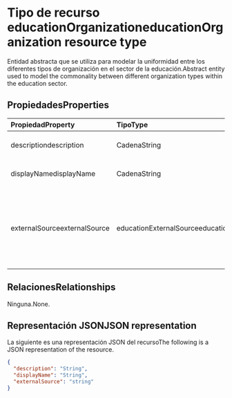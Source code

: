 # <a name="educationorganization-resource-type"></a><span data-ttu-id="53ad6-101">Tipo de recurso educationOrganization</span><span class="sxs-lookup"><span data-stu-id="53ad6-101">educationOrganization resource type</span></span>

<span data-ttu-id="53ad6-102">Entidad abstracta que se utiliza para modelar la uniformidad entre los diferentes tipos de organización en el sector de la educación.</span><span class="sxs-lookup"><span data-stu-id="53ad6-102">Abstract entity used to model the commonality between different organization types within the education sector.</span></span>

## <a name="properties"></a><span data-ttu-id="53ad6-103">Propiedades</span><span class="sxs-lookup"><span data-stu-id="53ad6-103">Properties</span></span>
| <span data-ttu-id="53ad6-104">Propiedad</span><span class="sxs-lookup"><span data-stu-id="53ad6-104">Property</span></span>     | <span data-ttu-id="53ad6-105">Tipo</span><span class="sxs-lookup"><span data-stu-id="53ad6-105">Type</span></span>   |<span data-ttu-id="53ad6-106">Descripción</span><span class="sxs-lookup"><span data-stu-id="53ad6-106">Description</span></span>|
|:---------------|:--------|:----------|
|<span data-ttu-id="53ad6-107">description</span><span class="sxs-lookup"><span data-stu-id="53ad6-107">description</span></span>|<span data-ttu-id="53ad6-108">Cadena</span><span class="sxs-lookup"><span data-stu-id="53ad6-108">String</span></span>| <span data-ttu-id="53ad6-109">Descripción de la organización.</span><span class="sxs-lookup"><span data-stu-id="53ad6-109">Organization description.</span></span>|
|<span data-ttu-id="53ad6-110">displayName</span><span class="sxs-lookup"><span data-stu-id="53ad6-110">displayName</span></span>|<span data-ttu-id="53ad6-111">Cadena</span><span class="sxs-lookup"><span data-stu-id="53ad6-111">String</span></span>| <span data-ttu-id="53ad6-112">Nombre para mostrar de organización.</span><span class="sxs-lookup"><span data-stu-id="53ad6-112">Organization display name.</span></span>|
|<span data-ttu-id="53ad6-113">externalSource</span><span class="sxs-lookup"><span data-stu-id="53ad6-113">externalSource</span></span>|<span data-ttu-id="53ad6-114">educationExternalSource</span><span class="sxs-lookup"><span data-stu-id="53ad6-114">educationExternalSource</span></span>| <span data-ttu-id="53ad6-115">Origen desde el que se creó esta organización.</span><span class="sxs-lookup"><span data-stu-id="53ad6-115">Source where this organization was created from.</span></span> <span data-ttu-id="53ad6-116">Los valores posibles son: `sis`, `manual` y `unknownFutureValue`.</span><span class="sxs-lookup"><span data-stu-id="53ad6-116">The possible values are:</span></span>|

## <a name="relationships"></a><span data-ttu-id="53ad6-117">Relaciones</span><span class="sxs-lookup"><span data-stu-id="53ad6-117">Relationships</span></span>
<span data-ttu-id="53ad6-118">Ninguna.</span><span class="sxs-lookup"><span data-stu-id="53ad6-118">None.</span></span>


## <a name="json-representation"></a><span data-ttu-id="53ad6-119">Representación JSON</span><span class="sxs-lookup"><span data-stu-id="53ad6-119">JSON representation</span></span>

<span data-ttu-id="53ad6-120">La siguiente es una representación JSON del recurso</span><span class="sxs-lookup"><span data-stu-id="53ad6-120">The following is a JSON representation of the resource.</span></span>

<!-- {
  "blockType": "resource",
  "abstract": true,
  "baseType": "microsoft.graph.entity",
  "optionalProperties": [

  ],
  "@odata.type": "microsoft.graph.educationOrganization"
}-->

```json
{
  "description": "String",
  "displayName": "String",
  "externalSource": "string"
}

```

<!-- uuid: 8fcb5dbc-d5aa-4681-8e31-b001d5168d79
2015-10-25 14:57:30 UTC -->
<!-- {
  "type": "#page.annotation",
  "description": "educationOrganization resource",
  "keywords": "",
  "section": "documentation",
  "tocPath": ""
}-->